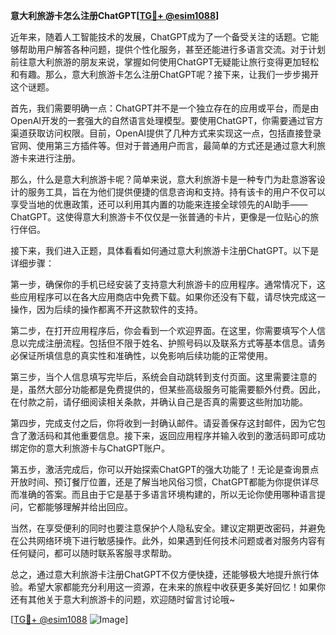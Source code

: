 **意大利旅游卡怎么注册ChatGPT[[TG💪+ @esim1088](https://t.me/s/esim1088)]**

近年来，随着人工智能技术的发展，ChatGPT成为了一个备受关注的话题。它能够帮助用户解答各种问题，提供个性化服务，甚至还能进行多语言交流。对于计划前往意大利旅游的朋友来说，掌握如何使用ChatGPT无疑能让旅行变得更加轻松和有趣。那么，意大利旅游卡怎么注册ChatGPT呢？接下来，让我们一步步揭开这个谜题。

首先，我们需要明确一点：ChatGPT并不是一个独立存在的应用或平台，而是由OpenAI开发的一套强大的自然语言处理模型。要使用ChatGPT，你需要通过官方渠道获取访问权限。目前，OpenAI提供了几种方式来实现这一点，包括直接登录官网、使用第三方插件等。但对于普通用户而言，最简单的方式还是通过意大利旅游卡来进行注册。

那么，什么是意大利旅游卡呢？简单来说，意大利旅游卡是一种专门为赴意游客设计的服务工具，旨在为他们提供便捷的信息咨询和支持。持有该卡的用户不仅可以享受当地的优惠政策，还可以利用其内置的功能来连接全球领先的AI助手——ChatGPT。这使得意大利旅游卡不仅仅是一张普通的卡片，更像是一位贴心的旅行伴侣。

接下来，我们进入正题，具体看看如何通过意大利旅游卡注册ChatGPT。以下是详细步骤：

第一步，确保你的手机已经安装了支持意大利旅游卡的应用程序。通常情况下，这些应用程序可以在各大应用商店中免费下载。如果你还没有下载，请尽快完成这一操作，因为后续的操作都离不开这款软件的支持。

第二步，在打开应用程序后，你会看到一个欢迎界面。在这里，你需要填写个人信息以完成注册流程。包括但不限于姓名、护照号码以及联系方式等基本信息。请务必保证所填信息的真实性和准确性，以免影响后续功能的正常使用。

第三步，当个人信息填写完毕后，系统会自动跳转到支付页面。这里需要注意的是，虽然大部分功能都是免费提供的，但某些高级服务可能需要额外付费。因此，在付款之前，请仔细阅读相关条款，并确认自己是否真的需要这些附加功能。

第四步，完成支付之后，你将收到一封确认邮件。请妥善保存这封邮件，因为它包含了激活码和其他重要信息。接下来，返回应用程序并输入收到的激活码即可成功绑定你的意大利旅游卡与ChatGPT账户。

第五步，激活完成后，你可以开始探索ChatGPT的强大功能了！无论是查询景点开放时间、预订餐厅位置，还是了解当地风俗习惯，ChatGPT都能为你提供详尽而准确的答案。而且由于它是基于多语言环境构建的，所以无论你使用哪种语言提问，它都能够理解并给出回应。

当然，在享受便利的同时也要注意保护个人隐私安全。建议定期更改密码，并避免在公共网络环境下进行敏感操作。此外，如果遇到任何技术问题或者对服务内容有任何疑问，都可以随时联系客服寻求帮助。

总之，通过意大利旅游卡注册ChatGPT不仅方便快捷，还能够极大地提升旅行体验。希望大家都能充分利用这一资源，在未来的旅程中收获更多美好回忆！如果你还有其他关于意大利旅游卡的问题，欢迎随时留言讨论哦~

[[TG💪+ @esim1088](https://t.me/s/esim1088) ![Image](https://i.postimg.cc/4NQfJmqS/Snipaste-2025-05-13-00-14-12.png)]
